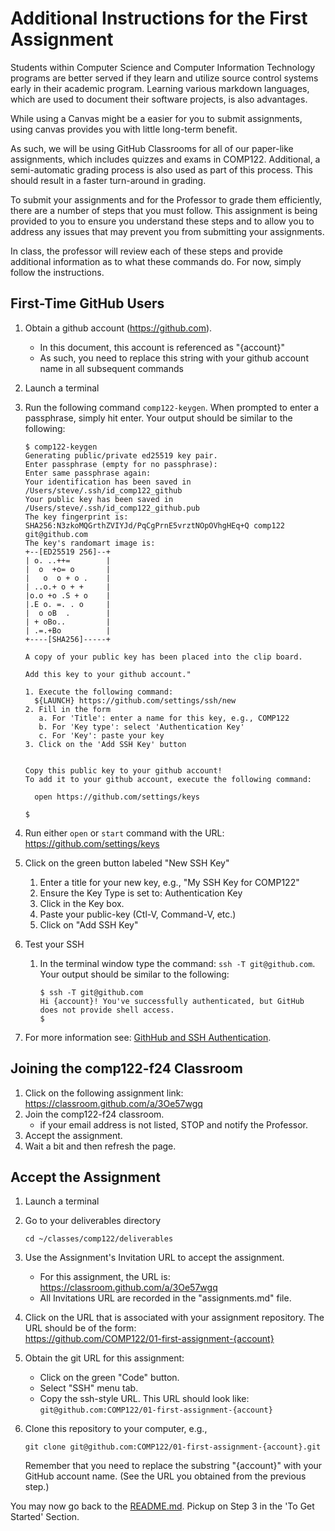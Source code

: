 
# Additional Instructions for the First Assignment

Students within Computer Science and Computer Information Technology programs are better served if they learn and utilize source control systems early in their academic program. Learning various markdown languages, which are used to document their software projects, is also advantages.

While using a Canvas might be a easier for you to submit assignments, using canvas provides you with little long-term benefit.  

As such, we will be using GitHub Classrooms for all of our paper-like assignments, which includes quizzes and exams in COMP122. Additional, a semi-automatic grading process is also used as part of this process. This should result in a faster turn-around in grading.

To submit your assignments and for the Professor to grade them efficiently, there are a number of steps that you must follow. This assignment is being provided to you to ensure you understand these steps and to allow you to address any issues that may prevent you from submitting your assignments.

In class, the professor will review each of these steps and provide additional information as to what these commands do. For now, simply follow the instructions.

## First-Time GitHub Users
  1. Obtain a github account (https://github.com).
     - In this document, this account is referenced as "{account}"
     - As such, you need to replace this string with your github account name in all subsequent commands
  1. Launch a terminal
  1. Run the following command `comp122-keygen`.  When prompted to enter a passphrase, simply hit enter.  Your output should be similar to the following:
     ```
     $ comp122-keygen
     Generating public/private ed25519 key pair.
     Enter passphrase (empty for no passphrase): 
     Enter same passphrase again: 
     Your identification has been saved in /Users/steve/.ssh/id_comp122_github
     Your public key has been saved in /Users/steve/.ssh/id_comp122_github.pub
     The key fingerprint is:
     SHA256:N3zkoMQGrthZVIYJd/PqCgPrnE5vrztNOpOVhgHEq+Q comp122 git@github.com
     The key's randomart image is:
     +--[ED25519 256]--+
     | o. ..++=        |
     |  o  +o= o       |
     |   o  o + o .    |
     | ..o.+ o + +     |
     |o.o +o .S + o    |
     |.E o. =. . o     |
     |  o oB  .        |
     | + oBo..         |
     | .=.+Bo          |
     +----[SHA256]-----+
     
     A copy of your public key has been placed into the clip board.
     
     Add this key to your github account."
    
     1. Execute the following command:
       ${LAUNCH} https://github.com/settings/ssh/new
     2. Fill in the form
        a. For 'Title': enter a name for this key, e.g., COMP122
        b. For 'Key type': select 'Authentication Key'
        c. For 'Key': paste your key
     3. Click on the 'Add SSH Key' button
   

     Copy this public key to your github account!
     To add it to your github account, execute the following command:
     
       open https://github.com/settings/keys
     
     $
     ```
  1. Run either `open` or `start` command with the URL: https://github.com/settings/keys

  1. Click on the green button labeled "New SSH Key"
     1. Enter a title for your new key, e.g., "My SSH Key for COMP122"
     1. Ensure the Key Type is set to: Authentication Key
     1. Click in the Key box.
     1. Paste your public-key (Ctl-V, Command-V, etc.)
     1. Click on "Add SSH Key"
 
  1. Test your SSH
     1. In the terminal window type the command: `ssh -T git@github.com`. Your output should be similar to the following:
        ```
        $ ssh -T git@github.com
        Hi {account}! You've successfully authenticated, but GitHub does not provide shell access.
        $
        ```
 
   1. For more information see: [GithHub and SSH Authentication](https://docs.github.com/en/authentication/connecting-to-github-with-ssh).


## Joining the comp122-f24 Classroom
  1. Click on the following assignment link: https://classroom.github.com/a/3Oe57wgq
  1. Join the comp122-f24 classroom.
     - if your email address is not listed, STOP and notify the Professor.
  1. Accept the assignment.
  1. Wait a bit and then refresh the page.


## Accept the Assignment
  1. Launch a terminal
  1. Go to your deliverables directory
     ```
     cd ~/classes/comp122/deliverables
     ```
  1. Use the Assignment's Invitation URL to accept the assignment.
     - For this assignment, the URL is: https://classroom.github.com/a/3Oe57wgq
     - All Invitations URL are recorded in the "assignments.md" file.

  1. Click on the URL that is associated with your assignment repository. The URL should be of the form: <br />  https://github.com/COMP122/01-first-assignment-{account}


  1. Obtain the git URL for this assignment: <br/>
     - Click on the green "Code" button.
     - Select "SSH" menu tab.
     - Copy the ssh-style URL.
     This URL should look like: `git@github.com:COMP122/01-first-assignment-{account}`

  1. Clone this repository to your computer, e.g., 
     ```
     git clone git@github.com:COMP122/01-first-assignment-{account}.git
     ```
     Remember that you need to replace the substring "{account}" with your GitHub account name. (See the URL you obtained from the previous step.)

You may now go back to the [README.md](READDME.md).  Pickup on Step 3 in the 'To Get Started' Section.

